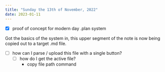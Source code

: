 ```yaml
---
title: "Sunday the 13th of November, 2022"
date: 2023-01-11
---
```


- [x] proof of concept for modern day .plan system

Got the basics of the system in, this upper segment of the note is now being copied out to a target .md file.

- [ ] how can I parse / upload this file with a single button?
	- [ ] how do I get the active file?
		- copy file path command

